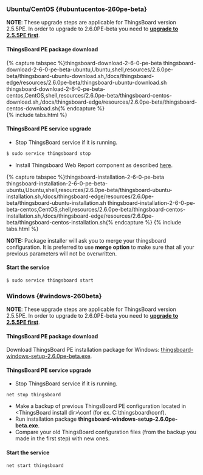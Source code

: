 ### Ubuntu/CentOS {#ubuntucentos-260pe-beta}

**NOTE**: These upgrade steps are applicable for ThingsBoard version 2.5.5PE. In order to upgrade to 2.6.0PE-beta you need to [**upgrade to 2.5.5PE first**](/docs/user-guide/install/pe/upgrade-instructions/#ubuntucentos-255).

#### ThingsBoard PE package download

{% capture tabspec %}thingsboard-download-2-6-0-pe-beta
thingsboard-download-2-6-0-pe-beta-ubuntu,Ubuntu,shell,resources/2.6.0pe-beta/thingsboard-ubuntu-download.sh,/docs/thingsboard-edge/resources/2.6.0pe-beta/thingsboard-ubuntu-download.sh
thingsboard-download-2-6-0-pe-beta-centos,CentOS,shell,resources/2.6.0pe-beta/thingsboard-centos-download.sh,/docs/thingsboard-edge/resources/2.6.0pe-beta/thingsboard-centos-download.sh{% endcapture %}  
{% include tabs.html %}

#### ThingsBoard PE service upgrade

* Stop ThingsBoard service if it is running.

```bash
$ sudo service thingsboard stop
```

* Install Thingsboard Web Report component as described [here](/docs/user-guide/install/pe/ubuntu/#step-9-install-thingsboard-webreport-component).


{% capture tabspec %}thingsboard-installation-2-6-0-pe-beta
thingsboard-installation-2-6-0-pe-beta-ubuntu,Ubuntu,shell,resources/2.6.0pe-beta/thingsboard-ubuntu-installation.sh,/docs/thingsboard-edge/resources/2.6.0pe-beta/thingsboard-ubuntu-installation.sh
thingsboard-installation-2-6-0-pe-beta-centos,CentOS,shell,resources/2.6.0pe-beta/thingsboard-centos-installation.sh,/docs/thingsboard-edge/resources/2.6.0pe-beta/thingsboard-centos-installation.sh{% endcapture %} 
{% include tabs.html %}

**NOTE:** Package installer will ask you to merge your thingsboard configuration. It is preferred to use **merge option** to make sure that all your previous parameters will not be overwritten.  

#### Start the service

```bash
$ sudo service thingsboard start
```

### Windows {#windows-260beta}

**NOTE**: These upgrade steps are applicable for ThingsBoard version 2.5.5PE. In order to upgrade to 2.6.0PE-beta you need to [**upgrade to 2.5.5PE first**](/docs/user-guide/install/pe/upgrade-instructions/#windows-255).

#### ThingsBoard PE package download

Download ThingsBoard PE installation package for Windows: [thingsboard-windows-setup-2.6.0pe-beta.exe](https://dist.thingsboard.io/thingsboard-windows-setup-2.6.0pe-beta.exe).

#### ThingsBoard PE service upgrade

* Stop ThingsBoard service if it is running.
 
```text
net stop thingsboard
```

* Make a backup of previous ThingsBoard PE configuration located in \<ThingsBoard install dir\>\conf (for ex. C:\thingsboard\conf).
* Run installation package **thingsboard-windows-setup-2.6.0pe-beta.exe**.
* Compare your old ThingsBoard configuration files (from the backup you made in the first step) with new ones.

#### Start the service

```text
net start thingsboard
```